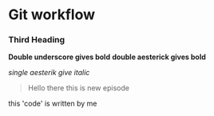 # Git workflow

### Third Heading

__Double underscore gives bold__
**double aesterick gives bold**

*single aesterik give italic*

> Hello there this is new episode

this 'code' is written by me
